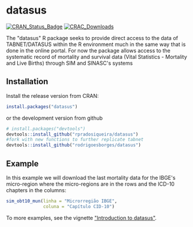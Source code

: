 
<!-- README.md is generated from README.Rmd. Please edit that file -->
datasus
=======

[![CRAN\_Status\_Badge](https://www.r-pkg.org/badges/version/datasus)](https://CRAN.R-project.org/package=datasus) [![CRAC\_Downloads](https://cranlogs.r-pkg.org/badges/grand-total/datasus)](https://CRAN.R-project.org/package=datasus)

The "datasus" R package seeks to provide direct access to the data of TABNET/DATASUS within the R environment much in the same way that is done in the online portal. For now the package allows access to the systematic record of mortality and survival data (Vital Statistics - Mortality and Live Births) through SIM and SINASC's systems

Installation
------------

Install the release version from CRAN:

``` r
install.packages("datasus")
```

or the development version from github

``` r
# install.packages("devtools")
devtools::install_github("rpradosiqueira/datasus")
#fork with new functions to further replicate tabnet 
devtools::install_github("rodrigoesborges/datasus")
```

Example
-------

In this example we will download the last mortality data for the IBGE's micro-region where the micro-regions are in the rows and the ICD-10 chapters in the columns:

``` r
sim_obt10_mun(linha = "Microrregião IBGE",
              coluna = "Capítulo CID-10")
```

To more examples, see the vignette ["Introduction to datasus"](https://CRAN.R-project.org/package=datasus/vignettes/Introduction_to_datasus.html).
